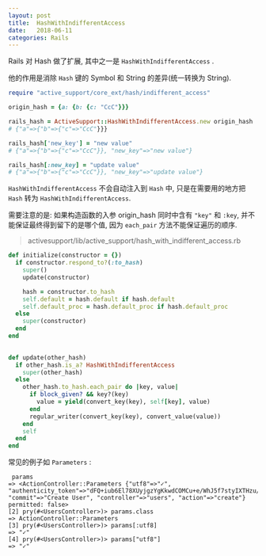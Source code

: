 ```yaml
---
layout: post
title:  HashWithIndifferentAccess  
date:   2018-06-11
categories: Rails
---
```


Rails 对 Hash 做了扩展, 其中之一是 `HashWithIndifferentAccess` .

他的作用是消除 `Hash` 键的 Symbol 和 String 的差异(统一转换为 String).

```ruby
require "active_support/core_ext/hash/indifferent_access"

origin_hash = {a: {b: {c: "CcC"}}}

rails_hash = ActiveSupport::HashWithIndifferentAccess.new origin_hash
# {"a"=>{"b"=>{"c"=>"CcC"}}}

rails_hash['new_key'] = "new value"
# {"a"=>{"b"=>{"c"=>"CcC"}}, "new_key"=>"new value"}

rails_hash[:new_key] = "update value"
# {"a"=>{"b"=>{"c"=>"CcC"}}, "new_key"=>"update value"}
```

`HashWithIndifferentAccess` 不会自动注入到 `Hash` 中, 只是在需要用的地方把 `Hash` 转为 `HashWithIndifferentAccess`.

需要注意的是:
 如果构造函数的入参 origin_hash 同时中含有 `"key"` 和 `:key`,
 并不能保证最终得到留下的是哪个值, 因为 `each_pair` 方法不能保证遍历的顺序.

>activesupport/lib/active_support/hash_with_indifferent_access.rb

```ruby
def initialize(constructor = {})
  if constructor.respond_to?(:to_hash)
    super()
    update(constructor)

    hash = constructor.to_hash
    self.default = hash.default if hash.default
    self.default_proc = hash.default_proc if hash.default_proc
  else
    super(constructor)
  end
end

   
def update(other_hash)
  if other_hash.is_a? HashWithIndifferentAccess
    super(other_hash)
  else
    other_hash.to_hash.each_pair do |key, value|
      if block_given? && key?(key)
        value = yield(convert_key(key), self[key], value)
      end
      regular_writer(convert_key(key), convert_value(value))
    end
    self
  end
end
``` 


常见的例子如 `Parameters` :

```
 params
=> <ActionController::Parameters {"utf8"=>"✓", 
"authenticity_token"=>"dFQ+iub6El78XUyjgzYgKkwdCOMCu+e/WhJ5f7styIXTHzu/JFbLCZE02o+CSbYQTPyJcjquXTbj8fpBaLL/GQ==", 
"commit"=>"Create User", "controller"=>"users", "action"=>"create"} permitted: false>
[2] pry(#<UsersController>)> params.class
=> ActionController::Parameters
[3] pry(#<UsersController>)> params[:utf8]
=> "✓"
[4] pry(#<UsersController>)> params["utf8"]
=> "✓"
```